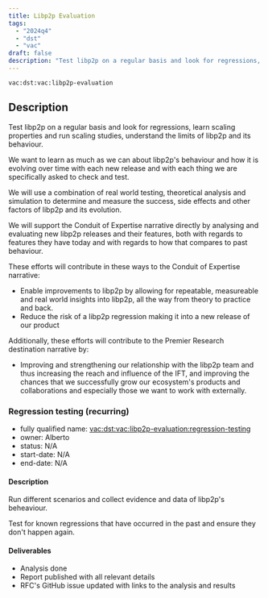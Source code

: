 ```yaml
---
title: Libp2p Evaluation
tags:
  - "2024q4"
  - "dst"
  - "vac"
draft: false
description: "Test libp2p on a regular basis and look for regressions, learn scaling properties and run scaling studies, understand the limits of libp2p and its behaviour."
---
```


`vac:dst:vac:libp2p-evaluation`

## Description
Test libp2p on a regular basis and look for regressions, learn scaling properties and run scaling studies, understand the limits of libp2p and its behaviour.

We want to learn as much as we can about libp2p's behaviour and how it is evolving over time with each new release and with each thing we are specifically asked to check and test.

We will use a combination of real world testing, theoretical analysis and simulation to determine and measure the success, side effects and other factors of libp2p and its evolution.

We will support the Conduit of Expertise narrative directly by analysing and evaluating new libp2p releases and their features, both with regards to features they have today and with regards to how that compares to past behaviour.

These efforts will contribute in these ways to the Conduit of Expertise narrative:

* Enable improvements to libp2p by allowing for repeatable, measureable and real world insights into libp2p, all the way from theory to practice and back.
* Reduce the risk of a libp2p regression making it into a new release of our product

Additionally, these efforts will contribute to the Premier Research destination narrative by:
* Improving and strengthening our relationship with the libp2p team and thus increasing the reach and influence of the IFT, and improving the chances that we successfully grow our ecosystem's products and collaborations and especially those we want to work with externally.

### Regression testing (recurring)

* fully qualified name: <vac:dst:vac:libp2p-evaluation:regression-testing>
* owner: Alberto
* status: N/A
* start-date: N/A
* end-date: N/A

#### Description
Run different scenarios and collect evidence and data of libp2p's beheaviour.

Test for known regressions that have occurred in the past and ensure they don't happen again.

#### Deliverables
* Analysis done
* Report published with all relevant details
* RFC's GitHub issue updated with links to the analysis and results




